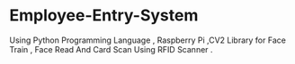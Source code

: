 # Employee-Entry-System
Using Python Programming Language , Raspberry Pi ,CV2 Library for Face Train , Face Read And Card Scan Using RFID Scanner .
